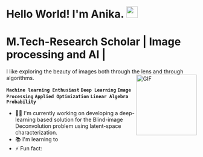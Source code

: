 # Hello World! I'm Anika. <img width="30px" src="https://media.tenor.com/images/3b388fe03da271d2674faf85eb7c3fcd/tenor.gif" />
# M.Tech-Research Scholar | Image processing and AI | 
I like exploring the beauty of images both through the lens and through algorithms.
<img align="right" alt="GIF" height="160px" src="https://media.giphy.com/media/du3J3cXyzhj75IOgvA/giphy.gif">

**`Machine learning Enthusiast`**
**`Deep Learning`**
**`Image Processing`**
**`Applied Optimization`**
**`Linear Algebra`**
**`Probability`**

- 👨‍💻 I'm currently working on developing a deep-learning based solution for the Blind-image Deconvolution problem using latent-space characterization.
- 📚 I'm learning to
- ⚡ Fun fact: 
<!--

**anika81199/anika81199** is a ✨ _special_ ✨ repository because its `README.md` (this file) appears on your GitHub profile.

Here are some ideas to get you started:

- 🔭 I’m currently working on ...
- 🌱 I’m currently learning ...
- 👯 I’m looking to collaborate on ...
- 🤔 I’m looking for help with ...
- 💬 Ask me about ...
- 📫 How to reach me: ...
- 😄 Pronouns: ...
- ⚡ Fun fact: ...
-->
